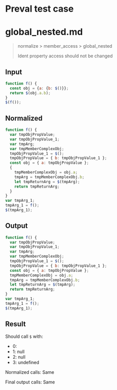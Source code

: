 # Preval test case

# global_nested.md

> normalize > member_access > global_nested
>
> Ident property access should not be changed

## Input

`````js filename=intro
function f() {
  const obj = {a: {b: $()}};
  return $(obj.a.b);
}
$(f());
`````

## Normalized

`````js filename=intro
function f() {
  var tmpObjPropValue;
  var tmpObjPropValue_1;
  var tmpArg;
  var tmpMemberComplexObj;
  tmpObjPropValue_1 = $();
  tmpObjPropValue = { b: tmpObjPropValue_1 };
  const obj = { a: tmpObjPropValue };
  {
    tmpMemberComplexObj = obj.a;
    tmpArg = tmpMemberComplexObj.b;
    let tmpReturnArg = $(tmpArg);
    return tmpReturnArg;
  }
}
var tmpArg_1;
tmpArg_1 = f();
$(tmpArg_1);
`````

## Output

`````js filename=intro
function f() {
  var tmpObjPropValue;
  var tmpObjPropValue_1;
  var tmpArg;
  var tmpMemberComplexObj;
  tmpObjPropValue_1 = $();
  tmpObjPropValue = { b: tmpObjPropValue_1 };
  const obj = { a: tmpObjPropValue };
  tmpMemberComplexObj = obj.a;
  tmpArg = tmpMemberComplexObj.b;
  let tmpReturnArg = $(tmpArg);
  return tmpReturnArg;
}
var tmpArg_1;
tmpArg_1 = f();
$(tmpArg_1);
`````

## Result

Should call `$` with:
 - 0: 
 - 1: null
 - 2: null
 - 3: undefined

Normalized calls: Same

Final output calls: Same

